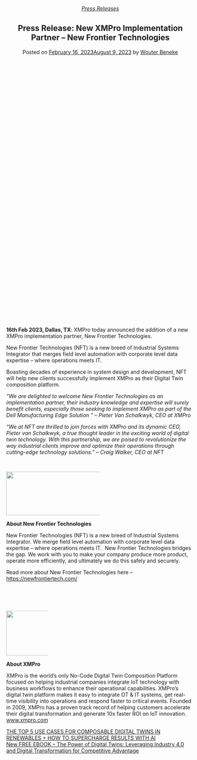 <div class="large-9 col">
<article class="post-12868 post type-post status-publish format-standard has-post-thumbnail hentry category-press-releases tag-implementation-partner tag-new-frontier-technologies tag-press-release" id="post-12868">
<div class="article-inner">
<header class="entry-header">
<div class="entry-header-text entry-header-text-top text-center">
<h6 class="entry-category is-xsmall"><a href="https://xmpro.com/category/news/press-releases/" rel="category tag">Press Releases</a></h6><h1 class="entry-title">Press Release: New XMPro Implementation Partner – New Frontier Technologies</h1><div class="entry-divider is-divider small"></div>
<div class="entry-meta uppercase is-xsmall">
<span class="posted-on">Posted on <a href="https://xmpro.com/press-release-new-xmpro-implementation-partner-new-frontier-technologies/" rel="bookmark"><time class="entry-date published" datetime="2023-02-16T01:44:46+00:00">February 16, 2023</time><time class="updated" datetime="2023-08-09T01:32:21+00:00">August 9, 2023</time></a></span> <span class="byline">by <span class="meta-author vcard"><a class="url fn n" href="https://xmpro.com/author/wbeneke/">Wouter Beneke</a></span></span> </div>
</div>
</header>
<div class="entry-content single-page">
<div class="banner has-hover" id="banner-1355286564">
<div class="banner-inner fill">
<div class="banner-bg fill">
<div class="bg fill bg-fill"></div>
</div>
<div class="banner-layers container">
<div class="fill banner-link"></div>
<div class="text-box banner-layer x50 md-x50 lg-x50 y50 md-y50 lg-y50 res-text" id="text-box-1296158639">
<div class="text-box-content text dark">
<div class="text-inner text-center">
</div>
</div>
<style>
#text-box-1296158639 {
  width: 60%;
}
#text-box-1296158639 .text-box-content {
  font-size: 100%;
}
</style>
</div>
</div>
</div>
<style>
#banner-1355286564 {
  padding-top: 331px;
}
#banner-1355286564 .bg.bg-loaded {
  background-image: url(https://xmpro.com/wp-content/uploads/2023/02/New-Partner-NFT.jpg);
}
#banner-1355286564 .bg {
  background-position: 46% 25%;
}
@media (min-width:550px) {
  #banner-1355286564 {
    padding-top: 785px;
  }
}
@media (min-width:850px) {
  #banner-1355286564 {
    padding-top: 600px;
  }
}
</style>
</div>
<h1> </h1>
<p><strong>16th Feb 2023, Dallas, TX</strong>: XMPro today announced the addition of a new XMPro implementation partner, New Frontier Technologies.</p>
<p>New Frontier Technologies (NFT) is a new breed of Industrial Systems Integrator that merges field level automation with corporate level data expertise – where operations meets IT.</p>
<p>Boasting decades of experience in system design and development, NFT will help new clients successfully implement XMPro as their Digital Twin composition platform.</p>
<p><em>“We are delighted to welcome New Frontier Technologies as an implementation partner, their industry knowledge and expertise will surely benefit clients, especially those seeking to implement XMPro as part of the Dell Manufacturing Edge Solution ” – Pieter Van Schalkwyk, CEO at XMPro</em></p>
<p><em>“We at NFT are thrilled to join forces with XMPro and its dynamic CEO, Pieter van Schalkwyk, a true thought leader in the exciting world of digital twin technology. With this partnership, we are poised to revolutionize the way industrial clients improve and optimize their operations through cutting-edge technology solutions.” – Craig Walker, CEO at NFT</em></p>
<div class="text-center"><div class="is-divider divider clearfix"></div></div>
<div class="gap-element clearfix" id="gap-1112415181" style="display:block; height:auto;">
<style>
#gap-1112415181 {
  padding-top: 30px;
}
</style>
</div>
<div class="row" id="row-1447066067">
<div class="col small-12 large-12" id="col-590233587">
<div class="col-inner">
<div class="img has-hover x md-x lg-x y md-y lg-y" id="image_1361309885">
<div class="img-inner dark">
<img height="117" src="https://xmpro.com/wp-content/uploads/2023/01/nft-logo-high-res-tagline-1024x117.png" width="1020"/>

</div>
<style>
#image_1361309885 {
  width: 100%;
}
@media (min-width:550px) {
  #image_1361309885 {
    width: 50%;
  }
}
</style>
</div>
</div>
</div>
</div>
<p><strong>About New Frontier Technologies</strong></p>
<p>New Frontier Technologies (NFT) is a new breed of Industrial Systems Integrator. We merge field level automation with corporate level data expertise – where operations meets IT.  New Frontier Technologies bridges the gap. We work with you to make your company produce more product, operate more efficiently, and ultimately we do this safely and securely.</p>
<p>Read more about New Frontier Technologies here – <a href="https://newfrontiertech.com/">https://newfrontiertech.com/</a></p>
<div class="gap-element clearfix" id="gap-1121931270" style="display:block; height:auto;">
<style>
#gap-1121931270 {
  padding-top: 64px;
}
</style>
</div>
<div class="row" id="row-878957928">
<div class="col small-12 large-12" id="col-278069569">
<div class="col-inner">
<div class="img has-hover x md-x lg-x y md-y lg-y" id="image_1945268320">
<div class="img-inner dark">
<img height="120" src="https://xmpro.com/wp-content/uploads/2020/04/Blue-Logo.png" width="480"/>

</div>
<style>
#image_1945268320 {
  width: 50%;
}
@media (min-width:550px) {
  #image_1945268320 {
    width: 22%;
  }
}
</style>
</div>
</div>
</div>
</div>
<p><strong>About XMPro</strong></p>
<p>XMPro is the world’s only No-Code Digital Twin Composition Platform focused on helping industrial companies integrate IoT technology with business workflows to enhance their operational capabilities. XMPro’s digital twin platform makes it easy to integrate OT &amp; IT systems, get real-time visibility into operations and respond faster to critical events. Founded in 2009, XMPro has a proven track record of helping customers accelerate their digital transformation and generate 10x faster ROI on IoT innovation. <a href="https://www.xmpro.com/">www.xmpro.com</a></p>
<div class="blog-share text-center"><div class="is-divider medium"></div><div class="social-icons share-icons share-row relative"><a aria-label="Share on WhatsApp" class="icon button circle is-outline tooltip whatsapp show-for-medium" data-action="share/whatsapp/share" href="whatsapp://send?text=Press%20Release%3A%20New%20XMPro%20Implementation%20Partner%20%E2%80%93%20New%20Frontier%20Technologies - https://xmpro.com/press-release-new-xmpro-implementation-partner-new-frontier-technologies/" title="Share on WhatsApp"><i class="icon-whatsapp"></i></a><a aria-label="Share on Facebook" class="icon button circle is-outline tooltip facebook" data-label="Facebook" href="https://www.facebook.com/sharer.php?u=https://xmpro.com/press-release-new-xmpro-implementation-partner-new-frontier-technologies/" onclick="window.open(this.href,this.title,'width=500,height=500,top=300px,left=300px'); return false;" rel="noopener nofollow" target="_blank" title="Share on Facebook"><i class="icon-facebook"></i></a><a aria-label="Share on Twitter" class="icon button circle is-outline tooltip twitter" href="https://twitter.com/share?url=https://xmpro.com/press-release-new-xmpro-implementation-partner-new-frontier-technologies/" onclick="window.open(this.href,this.title,'width=500,height=500,top=300px,left=300px'); return false;" rel="noopener nofollow" target="_blank" title="Share on Twitter"><i class="icon-twitter"></i></a><a aria-label="Email to a Friend" class="icon button circle is-outline tooltip email" href="/cdn-cgi/l/email-protection#704f0305121a1513044d200215030355424022151c151103155543315542403e1507554240283d20021f554240391d001c151d151e041104191f1e554240201102041e15025542405535425548405549435542403e150755424036021f1e04191502554240241513181e1f1c1f1719150356121f14094d331815131b554240041819035542401f05045543315542401804040003554331554236554236081d00021f5e131f1d55423600021503035d02151c151103155d1e15075d081d00021f5d191d001c151d151e041104191f1e5d001102041e15025d1e15075d16021f1e041915025d041513181e1f1c1f17191503554236" rel="nofollow" title="Email to a Friend"><i class="icon-envelop"></i></a><a aria-label="Pin on Pinterest" class="icon button circle is-outline tooltip pinterest" href="https://pinterest.com/pin/create/button?url=https://xmpro.com/press-release-new-xmpro-implementation-partner-new-frontier-technologies/&amp;media=https://xmpro.com/wp-content/uploads/2023/02/New-Partner-NFT.jpg&amp;description=Press%20Release%3A%20New%20XMPro%20Implementation%20Partner%20%E2%80%93%20New%20Frontier%20Technologies" onclick="window.open(this.href,this.title,'width=500,height=500,top=300px,left=300px'); return false;" rel="noopener nofollow" target="_blank" title="Pin on Pinterest"><i class="icon-pinterest"></i></a><a aria-label="Share on LinkedIn" class="icon button circle is-outline tooltip linkedin" href="https://www.linkedin.com/shareArticle?mini=true&amp;url=https://xmpro.com/press-release-new-xmpro-implementation-partner-new-frontier-technologies/&amp;title=Press%20Release%3A%20New%20XMPro%20Implementation%20Partner%20%E2%80%93%20New%20Frontier%20Technologies" onclick="window.open(this.href,this.title,'width=500,height=500,top=300px,left=300px'); return false;" rel="noopener nofollow" target="_blank" title="Share on LinkedIn"><i class="icon-linkedin"></i></a></div></div></div>
<nav class="navigation-post" id="nav-below" role="navigation">
<div class="flex-row next-prev-nav bt bb">
<div class="flex-col flex-grow nav-prev text-left">
<div class="nav-previous"><a href="https://xmpro.com/the-top-5-use-cases-for-composable-digital-twins-in-renewables-how-to-supercharge-results-with-ai/" rel="prev"><span class="hide-for-small"><i class="icon-angle-left"></i></span> THE TOP 5 USE CASES FOR COMPOSABLE DIGITAL TWINS IN RENEWABLES + HOW TO SUPERCHARGE RESULTS WITH AI</a></div>
</div>
<div class="flex-col flex-grow nav-next text-right">
<div class="nav-next"><a href="https://xmpro.com/new-free-ebook-the-power-of-digital-twins-leveraging-industry-4-0-and-digital-transformation-for-competitive-advantage/" rel="next">New FREE EBOOK – The Power of Digital Twins: Leveraging Industry 4.0 and Digital Transformation for Competitive Advantage <span class="hide-for-small"><i class="icon-angle-right"></i></span></a></div> </div>
</div>
</nav>
</div>
</article>
<div class="comments-area" id="comments">
</div>
</div>